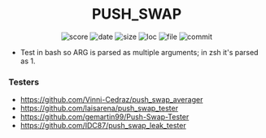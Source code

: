 <h1 align="center">PUSH_SWAP</h1>

<p align="center">
    <img alt="score" src="https://img.shields.io/static/v1?label=score&message=125/100&color=brightgreen&logo=42&logoColor=green">
    <img alt="date" src="https://img.shields.io/static/v1?label=date&message=May%2026th,%202023&color=ff6984&logo=Cachet&logoColor=green">
    <img alt="size" src="https://img.shields.io/github/languages/code-size/darrenkuro/42_push_swap?label=size">
    <img alt="loc" src="https://img.shields.io/tokei/lines/github/darrenkuro/42_push_swap?label=lines">
    <img alt="file" src="https://img.shields.io/github/directory-file-count/darrenkuro/42_push_swap/submitted?label=files">
    <img alt="commit" src="https://img.shields.io/github/last-commit/darrenkuro/42_push_swap">
</p>

- Test in bash so ARG is parsed as multiple arguments; in zsh it's parsed as 1.

### Testers

- https://github.com/Vinni-Cedraz/push_swap_averager
- https://github.com/laisarena/push_swap_tester
- https://github.com/gemartin99/Push-Swap-Tester
- https://github.com/IDC87/push_swap_leak_tester
